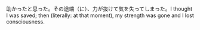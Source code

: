 <tr><td>助かったと思った。その途端（に）、力が抜けて気を失ってしまった。<td><tr><tr><td>I thought I was saved; then (literally: at that moment), my strength was gone and I lost consciousness.<td><tr></table>

